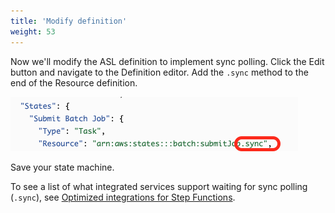 ```yaml
---
title: 'Modify definition'
weight: 53
---
```


Now we'll modify the ASL definition to implement sync polling. Click the Edit button and navigate to the Definition editor. Add the `.sync` method to the end of the Resource definition.

![Module 3 Workflow](/static/img/module-3/sync.png)

Save your state machine.

To see a list of what integrated services support waiting for sync polling (`.sync`), see [Optimized integrations for Step Functions](https://docs.aws.amazon.com/step-functions/latest/dg/connect-supported-services.html).
